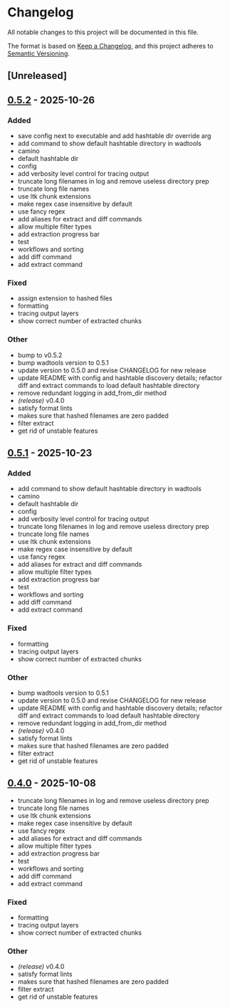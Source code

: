 # Changelog

All notable changes to this project will be documented in this file.

The format is based on [Keep a Changelog](https://keepachangelog.com/en/1.0.0/),
and this project adheres to [Semantic Versioning](https://semver.org/spec/v2.0.0.html).

## [Unreleased]

## [0.5.2](https://github.com/LeagueToolkit/wadtools/releases/tag/v0.5.2) - 2025-10-26

### Added

- save config next to executable and add hashtable dir override arg
- add command to show default hashtable directory in wadtools
- camino
- default hashtable dir
- config
- add verbosity level control for tracing output
- truncate long filenames in log and remove useless directory prep
- truncate long file names
- use ltk chunk extensions
- make regex case insensitive by default
- use fancy regex
- add aliases for extract and diff commands
- allow multiple filter types
- add extraction progress bar
- test
- workflows and sorting
- add diff command
- add extract command

### Fixed

- assign extension to hashed files
- formatting
- tracing output layers
- show correct number of extracted chunks

### Other

- bump to v0.5.2
- bump wadtools version to 0.5.1
- update version to 0.5.0 and revise CHANGELOG for new release
- update README with config and hashtable discovery details; refactor diff and extract commands to load default hashtable directory
- remove redundant logging in add_from_dir method
- *(release)* v0.4.0
- satisfy format lints
- makes sure that hashed filenames are zero padded
- filter extract
- get rid of unstable features

## [0.5.1](https://github.com/LeagueToolkit/wadtools/releases/tag/v0.5.1) - 2025-10-23

### Added

- add command to show default hashtable directory in wadtools
- camino
- default hashtable dir
- config
- add verbosity level control for tracing output
- truncate long filenames in log and remove useless directory prep
- truncate long file names
- use ltk chunk extensions
- make regex case insensitive by default
- use fancy regex
- add aliases for extract and diff commands
- allow multiple filter types
- add extraction progress bar
- test
- workflows and sorting
- add diff command
- add extract command

### Fixed

- formatting
- tracing output layers
- show correct number of extracted chunks

### Other

- bump wadtools version to 0.5.1
- update version to 0.5.0 and revise CHANGELOG for new release
- update README with config and hashtable discovery details; refactor diff and extract commands to load default hashtable directory
- remove redundant logging in add_from_dir method
- *(release)* v0.4.0
- satisfy format lints
- makes sure that hashed filenames are zero padded
- filter extract
- get rid of unstable features

## [0.4.0](https://github.com/LeagueToolkit/wadtools/releases/tag/v0.4.0) - 2025-10-08

- truncate long filenames in log and remove useless directory prep
- truncate long file names
- use ltk chunk extensions
- make regex case insensitive by default
- use fancy regex
- add aliases for extract and diff commands
- allow multiple filter types
- add extraction progress bar
- test
- workflows and sorting
- add diff command
- add extract command

### Fixed

- formatting
- tracing output layers
- show correct number of extracted chunks

### Other

- _(release)_ v0.4.0
- satisfy format lints
- makes sure that hashed filenames are zero padded
- filter extract
- get rid of unstable features
